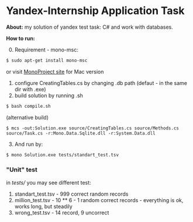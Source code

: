 # Yandex-Internship Application Task

**About:** my solution of yandex test task: C# and work with databases.

**How to run:**

0) Requirement - mono-msc:
```sh
$ sudo apt-get install mono-msc
```
or visit [MonoProject site](http://www.mono-project.com/download/) for Mac version
1) configure CreatingTables.cs by changing .db path (defaut - in the same dir with .exe) 
2) build solution by running .sh 
```sh
$ bash compile.sh
```
(alternative build)
```
$ mcs -out:Solution.exe source/CreatingTables.cs source/Methods.cs source/Task.cs -r:Mono.Data.Sqlite.dll -r:System.Data.dll
```
3) And run by:
```sh
$ mono Solution.exe tests/standart_test.tsv
```

### "Unit" test
in *tests/* you may see different test:
1) standart_test.tsv - 999 correct random records
2) million_test.tsv - 10 ** 6 - 1 random correct records - everything is ok, works long, but steadily
3) wrong_test.tsv - 14 record, 9 uncorrect 

